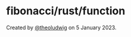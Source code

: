 # fibonacci/rust/function

Created by [@theoludwig](https://github.com/theoludwig) on 5 January 2023.
